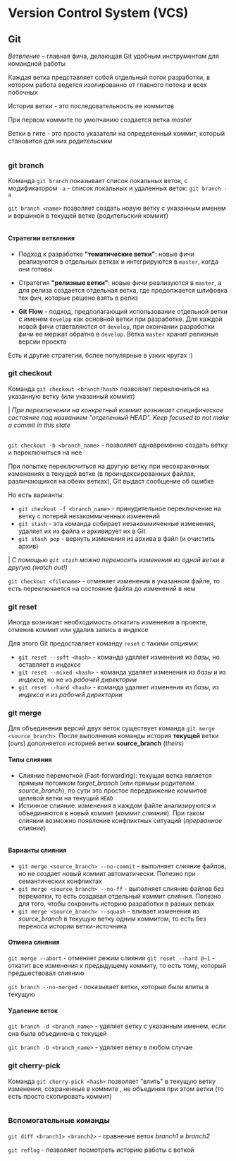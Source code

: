# Version Control System (VCS)
## Git

*Ветвление* – главная фича, делающая Git удобным инструментом для командной работы

Каждая ветка представляет собой отдельный поток разработки, в котором работа ведется изолированно от главного потока и всех побочных

История ветки - это последовательность ее коммитов

При первом коммите по умолчанию создается ветка _master_

Ветки в гите - это просто указатели на определенный коммит, который становится для них _родительским_

<p align="center">
	<img src="images/4.png" alt="">
</p>

### git branch
Команда `git branch` показывает список локальных веток, с модификатором `-a` - список локальных и удаленных веток: `git branch -a`

`git branch <name>` позволяет создать новую ветку с указанным именем и вершиной в текущей ветке (родительский коммит)

<p align="center">
	<img src="images/5.png" alt="">
</p>

#### Стратегии ветвления
* Подход к разработке **"тематические ветки"**: новые фичи реализуются в отдельных ветках и интегрируются в `master`, когда они готовы

* Стратегия **"релизные ветки"**: новые фичи реализуются в `master`, а для релиза создается отдельная ветка, где продолжается шлифовка тех фич, которые решено взять в релиз

* **Git Flow** - подход, предполагающий использование отдельной ветки с именем `develop` как основной ветки при разработке. Для каждой новой фичи ответвляются от `develop`, при окончании разработки фичи ее мержат обратно в `develop`. Ветка `master` хранит релизные версии проекта

Есть и другие стратегии, более популярные в узких кругах :)

### git checkout
Команда `git checkout <branch|hash>` позволяет переключиться на указанную ветку (или указанный коммит)

| _При переключении на конкретный коммит возникает специфическое состояние под названием "отделенный HEAD". Keep focused to not make a commit in this state_

<p align="center">
	<img src="images/6.png" alt="">
</p>

`git checkout -b <branch_name>` - позволяет одновременно создать ветку и переключиться на нее

При попытке переключиться на другую ветку при несохраненных изменениях в текущей ветке (в проиндексированных файлах, различающихся на обеих ветках), Git выдаст сообщение об ошибке

Но есть варианты:
* `git checkout -f <branch_name>` - принудительное переключение на ветку с потерей незакоммиченных изменений
* `git stash` - эта команда собирает незакоммиченные изменения, удаляет их из файла и архивирует их в Git
* `git stash pop` - вернуть изменения из архива в файл (и очистить архив)

| _С помощью `git stash` можно переносить изменения из одной ветки в другую (watch out!)_

`git checkout <filename>` - отменяет изменения в указанном файле, то есть переключается на состояние файла до изменений в нем

### git reset
Иногда возникает необходимость откатить изменения в проекте, отменив коммит или удалив запись в индексе

Для этого Git предоставляет команду `reset` с такими опциями:
* `git reset --soft <hash>` - команда удяляет изменения из _базы_, но оставляет в _индексе_
* `git reset --mixed <hash>` - команда удаляет изменения из _базы_ и из _индекса_, но не из _рабочей директории_
* `git reset --hard <hash>` - команда удаляет изменения из _базы_, из _индекса_ и из _рабочей директории_

### git merge
Для объединения версий двух веток существует команда `git merge <source_branch>`. После выполнения команды история **текущей** ветки (_ours_) дополняется историей ветки **source_branch** (_theirs_)

#### Типы слияния
* Слияние перемоткой (Fast-forwarding): текущая ветка является прямым потомком _target_branch_ (или прямым родителем _source_branch_), по сути это простое передвижение коммитов целевой ветки на текущий `HEAD`
* Истинное слияние: изменения в каждом файле анализируются и объединяются в новый коммит (_коммит слияния_). При таком слиянии возможно появление конфликтных ситуаций (_прерванное слияние_)

<p align="center">
	<img src="images/7.png" alt="">
</p>

#### Варианты слияния
* `git merge <source_branch> --no-commit` - выполняет слияние файлов, но не создает новый коммит автоматически. Полезно при семантических конфликтах
* `git merge <source_branch> --no-ff` - выполняет слияние файлов без перемотки, то есть создавая отдельный коммит слияния. Полезно для того, чтобы сохранить историю разработки в разных ветках
* `git merge <source_branch> --squash` - вливает изменения из _source_branch_ в текущую ветку одним коммитом, то есть без переноса истории ветки-источника

#### Отмена слияния
`git merge --abort` - отменяет режим слияния
`git reset --hard @~1` - откатит все изменения к предыдущему коммиту, то есть тому, который предшествовал слиянию

`git branch --no-merged` - показывает ветки, которые были влиты в текущую

#### Удаление веток
`git branch -d <branch_name>` - удяляет ветку с указанным именем, если она была объединена с текущей

`git branch -D <branch_name>` - удяляет ветку в любом случае

### git cherry-pick
Команда `git cherry-pick <hash>` позволяет "влить" в текущую ветку изменения, сохраненные в коммите _<hash>_, не объединяя при этом ветки (то есть просто скопировать коммит)

<p align="center">
	<img src="images/8.png" alt="">
</p>

### Вспомогательные команды
`git diff <branch1> <branch2>` - сравнение веток _branch1_ и _branch2_

`git reflog` - позволяет посмотреть историю работы с веткой